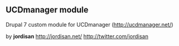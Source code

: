 UCDmanager module
-----------------

Drupal 7 custom module for UCDmanager (http://ucdmanager.net/)

by **jordisan**
http://jordisan.net/
http://twitter.com/jordisan